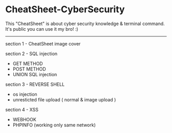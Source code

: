 # CheatSheet-CyberSecurity
This "CheatSheet" is about cyber security knowledge &amp; terminal command. It's public you can use it my bro! :)

___
section 1 - CheatSheet image cover

section 2 - SQL injection
  - GET METHOD
  - POST METHOD
  - UNION SQL injection

section 3 - REVERSE SHELL
  - os injection
  - unresticted file upload ( normal & image upload )

section 4 - XSS
  - WEBHOOK
  - PHPINFO (working only same network)
